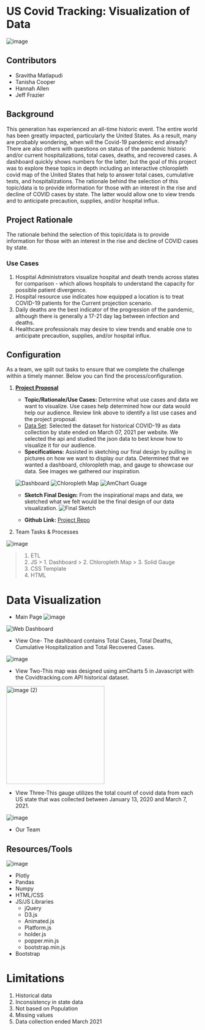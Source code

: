 # US Covid Tracking: Visualization of Data
![image](https://user-images.githubusercontent.com/99145651/176567986-d8595f34-1a78-4657-877f-0c4122dd23a0.png)

## Contributors 
- Sravitha Matlapudi
- Tanisha Cooper
- Hannah Allen
- Jeff Frazier

## Background
This generation has experienced an all-time historic event. The entire world has been greatly impacted, particularly the United States. As a result, many are probably wondering, when will the Covid-19 pandemic end already? There are also others with questions on status of the pandemic historic and/or current hospitalizations, total cases, deaths, and recovered cases. A dashboard quickly shows numbers for the latter, but the goal of this project was to explore these topics in depth including an interactive chloropleth covid map of the United States that help to answer total cases, cumulative tests, and hospitalizations. The rationale behind the selection of this topic/data is to provide information for those with an interest in the rise and decline of COVID cases by state. The latter would allow one to view trends and to anticipate precaution, supplies, and/or hospital influx.


## Project Rationale
The rationale behind the selection of this topic/data is to provide information for those with an interest in the rise and decline of COVID cases by state.
   ### Use Cases
   1. Hospital Administrators visualize hospital and death trends across states for comparison - which allows hospitals to understand the capacity for possible patient       divergence.
   2. Hospital resource use indicates how equipped a location is to treat COVID-19 patients for the Current projection scenario.
   3. Daily deaths are the best indicator of the progression of the pandemic, although there is generally a 17-21 day lag between infection and deaths.
   4. Healthcare professionals may desire  to view trends and enable one to anticipate precaution, supplies, and/or hospital influx.
   

## Configuration

As a team, we split out tasks to ensure that we complete the challenge within a timely manner. Below you can find the process/configuration. 

1. **[Project Proposal](https://docs.google.com/document/d/1EkK7s-hrbfpuLD8JQimp48hNTOVaU1L6Duz4obrLrRY/edit)**
    * **Topic/Rationale/Use Cases:** Determine what use cases and data we want to visualize. Use cases help determined how our data would help our audience. Review link above to identify a list use cases and the project proposal. 
    * [Data Set](./Data/covid_data.json): Selected the dataset for historical COVID-19 as data collection by state ended on March 07, 2021 per website. We selected the api and studied the json data to best know how to visualize it for our audience.
    * **Specifications:** Assisted in sketching our final design by pulling in pictures on how we want to display our data. Determined that we wanted a dashboard, chloropleth map, and gauge to showcase our data. See images we gathered our inspiration. 

    ![Dashboard](./getbootstrap.com/Images/dashboard_img.png)
    ![Chloropleth Map](./getbootstrap.com/Images/carousel_img_us_map.png)
    ![AmChart Guage](./getbootstrap.com/Images/amChart_img.jpg)
    * **Sketch Final Design:** From the inspirational maps and data, we sketched what we felt would be the final design of our data visualization. 
    ![Final Sketch](./getbootstrap.com/Images/final_sketch.jpg)

    * **Github Link:** [Project Repo](https://github.com/sravitham/US_Covid_Tracking.git)
    
2. Team Tasks & Processes

![image](https://user-images.githubusercontent.com/99145651/179361971-281f1355-bd82-4429-bb17-5ce9757c4e3d.png)

   > 1. ETL
   > 2. JS
       > 1. Dashboard
       > 2. Chloropleth Map
       > 3. Solid Gauge
   > 3. CSS Template
   > 4. HTML
   

# Data Visualization

* Main Page
![image](https://user-images.githubusercontent.com/99145651/178017741-bcd00d97-fb85-4895-9e14-a08452d3c581.png)



![Web Dashboard](https://user-images.githubusercontent.com/99145651/179328660-b2ff4c2a-370e-43e9-a668-ad700175dd78.png)
* View One- The dashboard contains Total Cases, Total Deaths, Cumulative Hospitalization and Total Recovered Cases.


![image](https://user-images.githubusercontent.com/99145651/179124869-48189c40-2eba-46e0-82fe-557d6a1c3053.png)

* View Two-This map was designed using amCharts 5 in Javascript with the Covidtracking.com API historical dataset.

<img width="256" alt="image (2)" src="https://user-images.githubusercontent.com/99145651/179328504-23171aa7-7fa0-4bdc-9965-87b08d7e370c.png">

* View Three-This gauge utilizes the total count of covid data from each US state that was collected between January 13, 2020 and March 7, 2021.

![image](https://user-images.githubusercontent.com/99145651/179123246-7aeebdf3-767b-43d2-a384-ddc7a4a7b4c0.png)
* Our Team

## Resources/Tools

![image](https://user-images.githubusercontent.com/99145651/179362179-cf287331-a3aa-42a4-9b30-84fbba08a628.png)

* Plotly
* Pandas
* Numpy
* HTML/CSS
* JS/JS Libraries
    - jQuery
    - D3.js
    - Animated.js
    - Platform.js
    - holder.js
    - popper.min.js
    - bootstrap.min.js
* Bootstrap

# Limitations
   1. Historical data
   2. Inconsistency in state data
   3. Not based on Population
   4. Missing values
   5. Data collection ended March 2021




